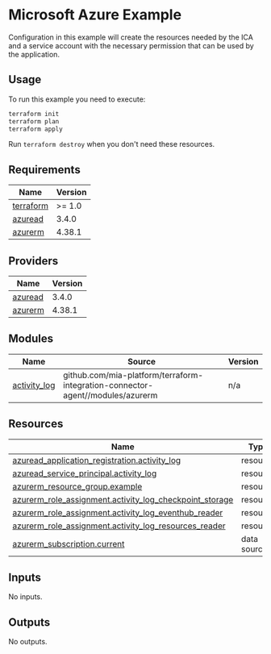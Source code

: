 # Microsoft Azure Example

Configuration in this example will create the resources needed by the ICA and a service account with the necessary
permission that can be used by the application.

## Usage

To run this example you need to execute:

```bash
terraform init
terraform plan
terraform apply
```

Run `terraform destroy` when you don't need these resources.

<!-- BEGIN_TF_DOCS -->
## Requirements

| Name | Version |
|------|---------|
| <a name="requirement_terraform"></a> [terraform](#requirement\_terraform) | >= 1.0 |
| <a name="requirement_azuread"></a> [azuread](#requirement\_azuread) | 3.4.0 |
| <a name="requirement_azurerm"></a> [azurerm](#requirement\_azurerm) | 4.38.1 |

## Providers

| Name | Version |
|------|---------|
| <a name="provider_azuread"></a> [azuread](#provider\_azuread) | 3.4.0 |
| <a name="provider_azurerm"></a> [azurerm](#provider\_azurerm) | 4.38.1 |

## Modules

| Name | Source | Version |
|------|--------|---------|
| <a name="module_activity_log"></a> [activity\_log](#module\_activity\_log) | github.com/mia-platform/terraform-integration-connector-agent//modules/azurerm | n/a |

## Resources

| Name | Type |
|------|------|
| [azuread_application_registration.activity_log](https://registry.terraform.io/providers/hashicorp/azuread/3.4.0/docs/resources/application_registration) | resource |
| [azuread_service_principal.activity_log](https://registry.terraform.io/providers/hashicorp/azuread/3.4.0/docs/resources/service_principal) | resource |
| [azurerm_resource_group.example](https://registry.terraform.io/providers/hashicorp/azurerm/4.38.1/docs/resources/resource_group) | resource |
| [azurerm_role_assignment.activity_log_checkpoint_storage](https://registry.terraform.io/providers/hashicorp/azurerm/4.38.1/docs/resources/role_assignment) | resource |
| [azurerm_role_assignment.activity_log_eventhub_reader](https://registry.terraform.io/providers/hashicorp/azurerm/4.38.1/docs/resources/role_assignment) | resource |
| [azurerm_role_assignment.activity_log_resources_reader](https://registry.terraform.io/providers/hashicorp/azurerm/4.38.1/docs/resources/role_assignment) | resource |
| [azurerm_subscription.current](https://registry.terraform.io/providers/hashicorp/azurerm/4.38.1/docs/data-sources/subscription) | data source |

## Inputs

No inputs.

## Outputs

No outputs.
<!-- END_TF_DOCS -->
